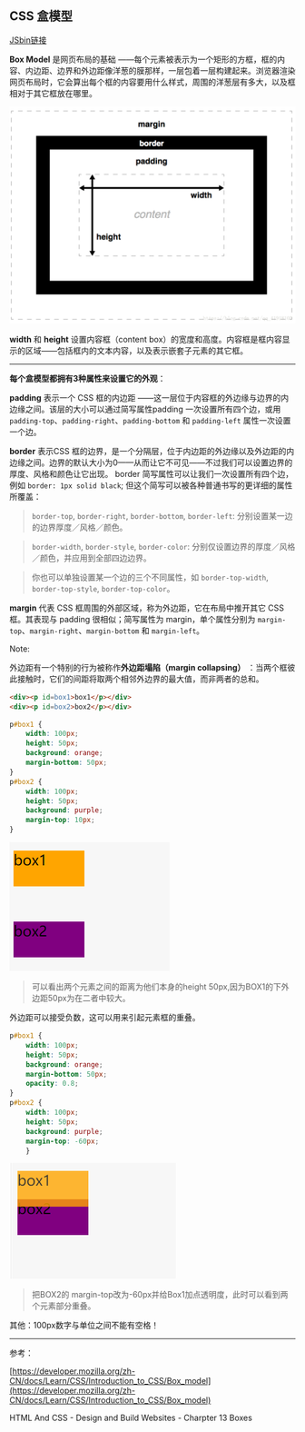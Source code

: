CSS 盒模型
----
[JSbin链接](https://jsbin.com/robaruz/edit?html,css,output)

**Box Model** 是网页布局的基础 ——每个元素被表示为一个矩形的方框，框的内容、内边距、边界和外边距像洋葱的膜那样，一层包着一层构建起来。浏览器渲染网页布局时，它会算出每个框的内容要用什么样式，周围的洋葱层有多大，以及框相对于其它框放在哪里。

![](./raw/images/box.png)

**width** 和 **height** 设置内容框（content box）的宽度和高度。内容框是框内容显示的区域——包括框内的文本内容，以及表示嵌套子元素的其它框。

---

**每个盒模型都拥有3种属性来设置它的外观**：



**padding** 表示一个 CSS 框的内边距 ——这一层位于内容框的外边缘与边界的内边缘之间。该层的大小可以通过简写属性padding 一次设置所有四个边，或用 `padding-top`、`padding-right`、`padding-bottom` 和 `padding-left` 属性一次设置一个边。

**border** 表示CSS 框的边界，是一个分隔层，位于内边距的外边缘以及外边距的内边缘之间。边界的默认大小为0——从而让它不可见——不过我们可以设置边界的厚度、风格和颜色让它出现。 border 简写属性可以让我们一次设置所有四个边，例如  `border: 1px solid black`; 但这个简写可以被各种普通书写的更详细的属性所覆盖：
  >  `border-top`, `border-right`, `border-bottom`, `border-left`: 分别设置某一边的边界厚度／风格／颜色。

  >`border-width`, `border-style`, `border-color`: 分别仅设置边界的厚度／风格／颜色，并应用到全部四边边界。

  >你也可以单独设置某一个边的三个不同属性，如 `border-top-width`, `border-top-style`, `border-top-color`。


**margin** 代表 CSS 框周围的外部区域，称为外边距，它在布局中推开其它 CSS 框。其表现与 padding 很相似；简写属性为 margin，单个属性分别为 `margin-top`、`margin-right`、`margin-bottom` 和 `margin-left`。


Note:

外边距有一个特别的行为被称作**外边距塌陷（margin collapsing）** ：当两个框彼此接触时，它们的间距将取两个相邻外边界的最大值，而非两者的总和。

~~~html
<div><p id=box1>box1</p></div>
<div><p id=box2>box2</p></div>
~~~
~~~css
p#box1 {
    width: 100px;
    height: 50px;
    background: orange;
    margin-bottom: 50px;
}  
p#box2 {
    width: 100px;
    height: 50px;
    background: purple;
    margin-top: 10px;
}
~~~
![](./raw/images/code1.png)

>可以看出两个元素之间的距离为他们本身的height 50px,因为BOX1的下外边距50px为在二者中较大。


外边距可以接受负数，这可以用来引起元素框的重叠。
~~~css
p#box1 {
    width: 100px;
    height: 50px;
    background: orange;
    margin-bottom: 50px;
    opacity: 0.8;
}   
p#box2 {
    width: 100px;
    height: 50px;
    background: purple;
    margin-top: -60px;
    }
~~~
![](./raw/images/code2.png)

> 把BOX2的   margin-top改为-60px并给Box1加点透明度，此时可以看到两个元素部分重叠。

其他：100px数字与单位之间不能有空格！




---
参考：

  [https://developer.mozilla.org/zh-CN/docs/Learn/CSS/Introduction_to_CSS/Box_model](https://developer.mozilla.org/zh-CN/docs/Learn/CSS/Introduction_to_CSS/Box_model)

  HTML And CSS - Design and Build Websites - Charpter 13 Boxes
